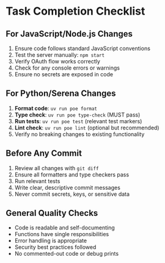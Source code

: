 # Task Completion Checklist

## For JavaScript/Node.js Changes
1. Ensure code follows standard JavaScript conventions
2. Test the server manually: `npm start`
3. Verify OAuth flow works correctly
4. Check for any console errors or warnings
5. Ensure no secrets are exposed in code

## For Python/Serena Changes
1. **Format code**: `uv run poe format`
2. **Type check**: `uv run poe type-check` (MUST pass)
3. **Run tests**: `uv run poe test` (relevant test markers)
4. **Lint check**: `uv run poe lint` (optional but recommended)
5. Verify no breaking changes to existing functionality

## Before Any Commit
1. Review all changes with `git diff`
2. Ensure all formatters and type checkers pass
3. Run relevant tests
4. Write clear, descriptive commit messages
5. Never commit secrets, keys, or sensitive data

## General Quality Checks
- Code is readable and self-documenting
- Functions have single responsibilities
- Error handling is appropriate
- Security best practices followed
- No commented-out code or debug prints
